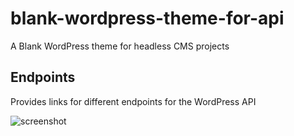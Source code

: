 # blank-wordpress-theme-for-api
A Blank WordPress theme for headless CMS projects

## Endpoints
Provides links for different endpoints for the WordPress API

![screenshot](/theme-screenshot.png)
